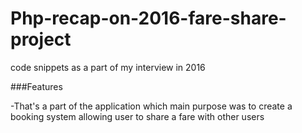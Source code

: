 # Php-recap-on-2016-fare-share-project
code snippets as a part of my interview in 2016

###Features

-That's a part of the application which main purpose was to create a booking system allowing user to share a fare with other users